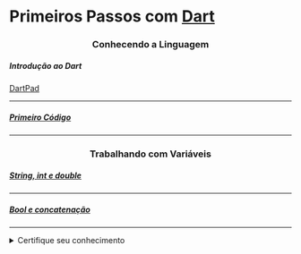 <h1 align="left">
  Primeiros Passos com <a href="https://dart.dev/">Dart</a>
</h1>

<h3 align="center">Conhecendo a Linguagem</h3>

<h5 align="left">Introdução ao Dart</h5>

<p align="left">
  <a href="https://dartpad.dev/?">DartPad</a></li>
</p>

<hr />

<h5 align="left">
  <a href="https://github.com/lucasrmagalhaes/primeirosPassosComDart-DIO/blob/master/dart/primeiroCodigo.dart">Primeiro Código</a>
</h5>

<hr />

<h3 align="center">Trabalhando com Variáveis</h3>

<h5 align="left">
  <a href="https://github.com/lucasrmagalhaes/primeirosPassosComDart-DIO/blob/master/dart/stringIntEDouble.dart">String, int e double</a>
</h5>

<hr />

<h5 align="left">
  <a href="https://github.com/lucasrmagalhaes/primeirosPassosComDart-DIO/blob/master/dart/boolEConcatenacao.dart">Bool e concatenação</a>
</h5>

<hr />

<details>
    <summary>Certifique seu conhecimento</summary>

<h1 align="center">Certifique seu conhecimento</h1>

<p align="left">
  &nbsp;&nbsp;&nbsp;&nbsp;&nbsp;<strong>O operador ++, tem por objetivo:
</strong><br />
  &nbsp;&nbsp;&nbsp;&nbsp;&nbsp;Incrementar em um o valor de uma variável ou expressão.
 <br />
  
  &nbsp;&nbsp;&nbsp;&nbsp;&nbsp;<strong>Qual das seguintes linhas não é permitido por Dart?
</strong><br />
  &nbsp;&nbsp;&nbsp;&nbsp;&nbsp;bool entrega = 1;
 <br />
  
  &nbsp;&nbsp;&nbsp;&nbsp;&nbsp;<strong>Qual dessas operações nos mostrará um erro?
</strong><br />
  &nbsp;&nbsp;&nbsp;&nbsp;&nbsp;int valor1 = 10; double valor2 = 20; int valor3 = valor1* valor2;
 <br />
  
  &nbsp;&nbsp;&nbsp;&nbsp;&nbsp;<strong>O operador  ==, tem por objetivo:
</strong><br />
  &nbsp;&nbsp;&nbsp;&nbsp;&nbsp;Comparar o valor de duas expressões e retornar um valor lógico dessa comparação em formato bool, verdadeiro ou falso.
 <br />
  
  &nbsp;&nbsp;&nbsp;&nbsp;&nbsp;<strong>Qual a maneira correta de declarar a variavel Produto, que é do tipo String em Dart?
</strong><br />
  &nbsp;&nbsp;&nbsp;&nbsp;&nbsp;String Produto;
 <br />

</p>

</details>